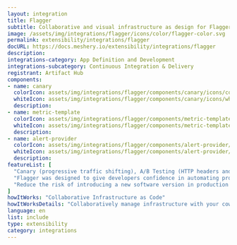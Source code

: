 ```yaml
---
layout: integration
title: Flagger
subtitle: Collaborative and visual infrastructure as design for Flagger
image: /assets/img/integrations/flagger/icons/color/flagger-color.svg
permalink: extensibility/integrations/flagger
docURL: https://docs.meshery.io/extensibility/integrations/flagger
description: 
integrations-category: App Definition and Development
integrations-subcategory: Continuous Integration & Delivery
registrant: Artifact Hub
components: 
- name: canary
  colorIcon: assets/img/integrations/flagger/components/canary/icons/color/canary-color.svg
  whiteIcon: assets/img/integrations/flagger/components/canary/icons/white/canary-white.svg
  description: 
- name: metric-template
  colorIcon: assets/img/integrations/flagger/components/metric-template/icons/color/metric-template-color.svg
  whiteIcon: assets/img/integrations/flagger/components/metric-template/icons/white/metric-template-white.svg
  description: 
- name: alert-provider
  colorIcon: assets/img/integrations/flagger/components/alert-provider/icons/color/alert-provider-color.svg
  whiteIcon: assets/img/integrations/flagger/components/alert-provider/icons/white/alert-provider-white.svg
  description: 
featureList: [
  "Canary (progressive traffic shifting), A/B Testing (HTTP headers and cookies traffic routing), Blue/Green (traffic switching and mirroring)",
  "Flagger was designed to give developers confidence in automating production releases with progressive delivery techniques.",
  "Reduce the risk of introducing a new software version in production by gradually shifting traffic to the new version while measuring metrics like HTTP/gRPC request success rate and latency."
]
howItWorks: "Collaborative Infrastructure as Code"
howItWorksDetails: "Collaboratively manage infrastructure with your coworkers synchronously sharing the same designs."
language: en
list: include
type: extensibility
category: integrations
---
```

